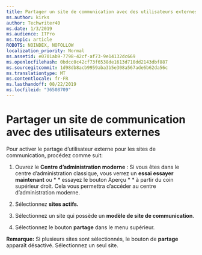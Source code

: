 ```yaml
---
title: Partager un site de communication avec des utilisateurs externes
ms.author: kirks
author: Techwriter40
ms.date: 1/3/2019
ms.audience: ITPro
ms.topic: article
ROBOTS: NOINDEX, NOFOLLOW
localization_priority: Normal
ms.assetid: e0701ab9-7798-42cf-af73-9e14132dc669
ms.openlocfilehash: 0bdcc0c42cf73f6538de1613d710dd2143dbf887
ms.sourcegitcommit: 1d98db8acb9959aba3b5e308a567ade6b62da56c
ms.translationtype: MT
ms.contentlocale: fr-FR
ms.lasthandoff: 08/22/2019
ms.locfileid: "36508709"
---
```

# <a name="share-a-communication-site-with-external-users"></a>Partager un site de communication avec des utilisateurs externes

Pour activer le partage d’utilisateur externe pour les sites de communication, procédez comme suit: 
  
1. Ouvrez le **Centre d’administration moderne** : Si vous êtes dans le centre d’administration classique, vous verrez un **essai essayer maintenant** ou * * essayez le bouton Aperçu * * à partir du coin supérieur droit. Cela vous permettra d’accéder au centre d’administration moderne. 
  
2. Sélectionnez **sites actifs.**
  
3. Sélectionnez un site qui possède un **modèle de site de communication**. 
  
4. Sélectionnez le bouton **partage** dans le menu supérieur. 
  
 **Remarque:** Si plusieurs sites sont sélectionnés, le bouton de **partage** apparaît désactivé. Sélectionnez un seul site. 
  


